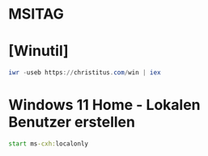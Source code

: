 # MSITAG

# [Winutil]

```powershell
iwr -useb https://christitus.com/win | iex
```

# Windows 11 Home - Lokalen Benutzer erstellen
```cmd
start ms-cxh:localonly
```
